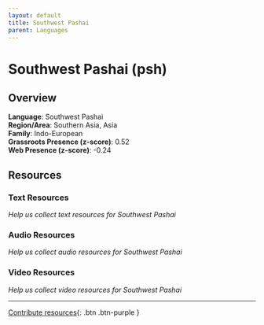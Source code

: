 ```yaml
---
layout: default
title: Southwest Pashai
parent: Languages
---
```


# Southwest Pashai (psh)

## Overview

**Language**: Southwest Pashai  
**Region/Area**: Southern Asia, Asia  
**Family**: Indo-European  
**Grassroots Presence (z-score)**: 0.52  
**Web Presence (z-score)**: -0.24  

## Resources

### Text Resources
*Help us collect text resources for Southwest Pashai*

### Audio Resources
*Help us collect audio resources for Southwest Pashai*

### Video Resources
*Help us collect video resources for Southwest Pashai*

---

[Contribute resources](https://forms.office.com/e/1SfLJx3u1r){: .btn .btn-purple }

